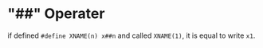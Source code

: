 # "\#\#" Operater
if defined `#define XNAME(n) x##n` and called `XNAME(1)`, it is equal to write `x1`.
